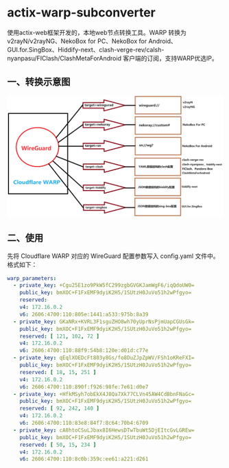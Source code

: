 # actix-warp-subconverter

使用actix-web框架开发的，本地web节点转换工具。WARP 转换为 v2rayN/v2rayNG、NekoBox for PC、NekoBox for Android、GUI.for.SingBox、Hiddify-next、clash-verge-rev/calsh-nyanpasu/FIClash/ClashMetaForAndroid 客户端的订阅，支持WARP优选IP。

## 一、转换示意图

<img src="images\转换示意图.png" />

## 二、使用

先将 Cloudflare WARP 对应的 WireGuard 配置参数写入 config.yaml 文件中。格式如下：

```yaml
warp_parameters:
  - private_key: +Cgu25E1zo9PkW5fC299zgbGVGKJamWgF6/iqQdoUW0=
    public_key: bmXOC+F1FxEMF9dyiK2H5/1SUtzH0JuVo51h2wPfgyo=
    reserved: 
    v4: 172.16.0.2
    v6: 2606:4700:110:805e:1441:a533:975b:8a39
  - private_key: GKaNRx+KVRL3F1sguZHO8wh70yUprNsPjmUapCGUsGk=
    public_key: bmXOC+F1FxEMF9dyiK2H5/1SUtzH0JuVo51h2wPfgyo=
    reserved: [ 121, 102, 72 ]
    v4: 172.16.0.2
    v6: 2606:4700:110:88f9:54b8:120e:d01d:c77e
  - private_key: qEqlXOEDcFt803y8Gs/fo8DuZJpZpWV/FSh1oKReFXI=
    public_key: bmXOC+F1FxEMF9dyiK2H5/1SUtzH0JuVo51h2wPfgyo=
    reserved: [ 18, 15, 251 ]
    v4: 172.16.0.2
    v6: 2606:4700:110:890f:f926:98fe:7e61:d0e7
  - private_key: +HfkMSyh7obEkX4J8Qa7Xk77CLVn45AW4CdBbnFNaGc=
    public_key: bmXOC+F1FxEMF9dyiK2H5/1SUtzH0JuVo51h2wPfgyo=
    reserved: [ 92, 242, 140 ]
    v4: 172.16.0.2
    v6: 2606:4700:110:83e8:84f7:8c64:70b4:6709
  - private_key: cA8htoCSuLJbax8I6HewsDTwTbuWt5DjEItcGvLGREw=
    public_key: bmXOC+F1FxEMF9dyiK2H5/1SUtzH0JuVo51h2wPfgyo=
    reserved: [ 50, 15, 234 ]
    v4: 172.16.0.2
    v6: 2606:4700:110:8c0b:359c:ee61:a221:d261
```